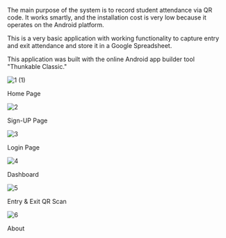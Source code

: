 The main purpose of the system is to record student attendance via QR code. It works smartly, and the installation cost is very low because it operates on the Android platform.

This is a very basic application with working functionality to capture entry and exit attendance and store it in a Google Spreadsheet.

This application was built with the online Android app builder tool "Thunkable Classic."


![1 (1)](https://user-images.githubusercontent.com/65550041/209722264-dd615f80-38e3-45c2-b99a-4c71508abde8.jpg)

Home Page

![2](https://user-images.githubusercontent.com/65550041/209722681-b921db44-0bf1-4de5-a3df-bbdfd79a1845.jpg)


Sign-UP Page

![3](https://user-images.githubusercontent.com/65550041/209722809-5a106568-a113-4e49-a1bc-9c94fa30484a.jpg)


Login Page

![4](https://user-images.githubusercontent.com/65550041/209721709-5e1bc664-0efb-4ab8-aa9b-b0955ae6e440.jpg)

Dashboard

![5](https://user-images.githubusercontent.com/65550041/209721723-bfdc5269-8e5e-4338-9316-c30abeedc6ac.jpg)

Entry & Exit QR Scan

![6](https://user-images.githubusercontent.com/65550041/209721782-313b4bdf-f796-44ec-9221-0ee5be1bc463.jpg)

About 


